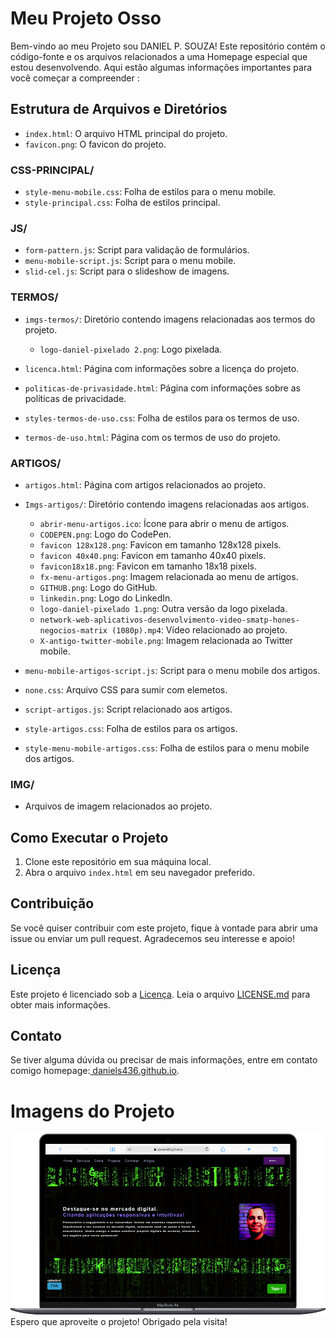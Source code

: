 # Meu Projeto Osso

Bem-vindo ao meu  Projeto sou DANIEL P. SOUZA! Este repositório contém o código-fonte e os arquivos relacionados a uma Homepage especial que estou desenvolvendo. Aqui estão algumas informações importantes para você começar a compreender :

## Estrutura de Arquivos e Diretórios

- `index.html`: O arquivo HTML principal do projeto.
- `favicon.png`: O favicon do projeto.

### CSS-PRINCIPAL/

- `style-menu-mobile.css`: Folha de estilos para o menu mobile.
- `style-principal.css`: Folha de estilos principal.

### JS/

- `form-pattern.js`: Script para validação de formulários.
- `menu-mobile-script.js`: Script para o menu mobile.
- `slid-cel.js`: Script para o slideshow de imagens.

### TERMOS/

- `imgs-termos/`: Diretório contendo imagens relacionadas aos termos do projeto.
  - `logo-daniel-pixelado 2.png`: Logo pixelada.

- `licenca.html`: Página com informações sobre a licença do projeto.
- `politicas-de-privasidade.html`: Página com informações sobre as políticas de privacidade.
- `styles-termos-de-uso.css`: Folha de estilos para os termos de uso.
- `termos-de-uso.html`: Página com os termos de uso do projeto.

### ARTIGOS/

- `artigos.html`: Página com artigos relacionados ao projeto.

- `Imgs-artigos/`: Diretório contendo imagens relacionadas aos artigos.
  - `abrir-menu-artigos.ico`: Ícone para abrir o menu de artigos.
  - `CODEPEN.png`: Logo do CodePen.
  - `favicon 128x128.png`: Favicon em tamanho 128x128 pixels.
  - `favicon 40x40.png`: Favicon em tamanho 40x40 pixels.
  - `favicon18x18.png`: Favicon em tamanho 18x18 pixels.
  - `fx-menu-artigos.png`: Imagem relacionada ao menu de artigos.
  - `GITHUB.png`: Logo do GitHub.
  - `linkedin.png`: Logo do LinkedIn.
  - `logo-daniel-pixelado 1.png`: Outra versão da logo pixelada.
  - `network-web-aplicativos-desenvolvimento-video-smatp-hones-negocios-matrix (1080p).mp4`: Vídeo relacionado ao projeto.
  - `X-antigo-twitter-mobile.png`: Imagem relacionada ao Twitter mobile.

- `menu-mobile-artigos-script.js`: Script para o menu mobile dos artigos.
- `none.css`: Arquivo CSS para sumir com elemetos.
- `script-artigos.js`: Script relacionado aos artigos.
- `style-artigos.css`: Folha de estilos para os artigos.
- `style-menu-mobile-artigos.css`: Folha de estilos para o menu mobile dos artigos.

### IMG/

- Arquivos de imagem relacionados ao projeto.

## Como Executar o Projeto

1. Clone este repositório em sua máquina local.
2. Abra o arquivo `index.html` em seu navegador preferido.

## Contribuição

Se você quiser contribuir com este projeto, fique à vontade para abrir uma issue ou enviar um pull request. Agradecemos seu interesse e apoio!

## Licença

Este projeto é licenciado sob a [Licença](link-para-licenca). Leia o arquivo [LICENSE.md](link-para-arquivo-de-licenca) para obter mais informações.

## Contato

Se tiver alguma dúvida ou precisar de mais informações, entre em contato comigo  homepage:[ daniels436.github.io](https//daniels436.github.io).
# Imagens do Projeto

![Texto alternativo](img/Macbook-Air-daniels436.github.io.png)
Espero que aproveite o projeto! Obrigado pela visita!